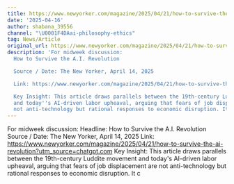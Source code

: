 ```yaml
---
title: https://www.newyorker.com/magazine/2025/04/21/how-to-survive-the-ai-revolution?utm_source=chatgpt.com
date: '2025-04-16'
author: shabana_39556
channel: "\U0001F4DAai-philosophy-ethics"
tag: News/Article
original_url: https://www.newyorker.com/magazine/2025/04/21/how-to-survive-the-ai-revolution?utm_source=chatgpt.com
description: 'For midweek discussion:                                          Headline:
  How to Survive the A.I. Revolution

  Source / Date: The New Yorker, April 14, 2025

  Link: https://www.newyorker.com/magazine/2025/04/21/how-to-survive-the-ai-revolution?utm_source=chatgpt.com

  Key Insight: This article draws parallels between the 19th-century Luddite movement
  and today''s AI-driven labor upheaval, arguing that fears of job displacement are
  not anti-technology but rational responses to economic disruption. It c'
---
```


For midweek discussion:                                          Headline: How to Survive the A.I. Revolution
Source / Date: The New Yorker, April 14, 2025
Link: https://www.newyorker.com/magazine/2025/04/21/how-to-survive-the-ai-revolution?utm_source=chatgpt.com
Key Insight: This article draws parallels between the 19th-century Luddite movement and today's AI-driven labor upheaval, arguing that fears of job displacement are not anti-technology but rational responses to economic disruption. It c